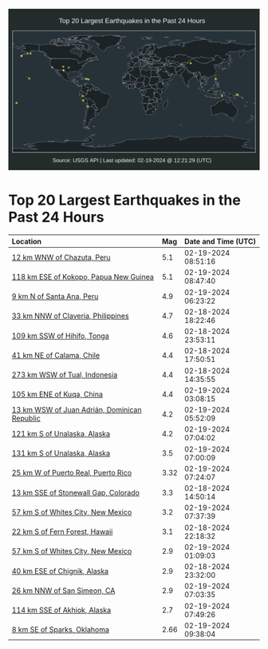 ![Map](./map.png)

# Top 20 Largest Earthquakes in the Past 24 Hours

| Location | Mag | Date and Time (UTC) |
|:---|:---|:---|
| [12 km WNW of Chazuta, Peru](https://earthquake.usgs.gov/earthquakes/eventpage/us7000m053) | 5.1 | 02-19-2024 08:51:16 |
| [118 km ESE of Kokopo, Papua New Guinea](https://earthquake.usgs.gov/earthquakes/eventpage/us7000m051) | 5.1 | 02-19-2024 08:47:40 |
| [9 km N of Santa Ana, Peru](https://earthquake.usgs.gov/earthquakes/eventpage/us7000m048) | 4.9 | 02-19-2024 06:23:22 |
| [33 km NNW of Claveria, Philippines](https://earthquake.usgs.gov/earthquakes/eventpage/us7000m01t) | 4.7 | 02-18-2024 18:22:46 |
| [109 km SSW of Hihifo, Tonga](https://earthquake.usgs.gov/earthquakes/eventpage/us7000m036) | 4.6 | 02-18-2024 23:53:11 |
| [41 km NE of Calama, Chile](https://earthquake.usgs.gov/earthquakes/eventpage/us7000m01n) | 4.4 | 02-18-2024 17:50:51 |
| [273 km WSW of Tual, Indonesia](https://earthquake.usgs.gov/earthquakes/eventpage/us7000m00u) | 4.4 | 02-18-2024 14:35:55 |
| [105 km ENE of Kuqa, China](https://earthquake.usgs.gov/earthquakes/eventpage/us7000m03m) | 4.4 | 02-19-2024 03:08:15 |
| [13 km WSW of Juan Adrián, Dominican Republic](https://earthquake.usgs.gov/earthquakes/eventpage/us7000m043) | 4.2 | 02-19-2024 05:52:09 |
| [121 km S of Unalaska, Alaska](https://earthquake.usgs.gov/earthquakes/eventpage/ak0242at29hc) | 4.2 | 02-19-2024 07:04:02 |
| [131 km S of Unalaska, Alaska](https://earthquake.usgs.gov/earthquakes/eventpage/ak0242at1faf) | 3.5 | 02-19-2024 07:00:09 |
| [25 km W of Puerto Real, Puerto Rico](https://earthquake.usgs.gov/earthquakes/eventpage/pr71440493) | 3.32 | 02-19-2024 07:24:07 |
| [13 km SSE of Stonewall Gap, Colorado](https://earthquake.usgs.gov/earthquakes/eventpage/us7000m00v) | 3.3 | 02-18-2024 14:50:14 |
| [57 km S of Whites City, New Mexico](https://earthquake.usgs.gov/earthquakes/eventpage/tx2024dmcq) | 3.2 | 02-19-2024 07:37:39 |
| [22 km S of Fern Forest, Hawaii](https://earthquake.usgs.gov/earthquakes/eventpage/hv74115821) | 3.1 | 02-18-2024 22:18:32 |
| [57 km S of Whites City, New Mexico](https://earthquake.usgs.gov/earthquakes/eventpage/tx2024dlpy) | 2.9 | 02-19-2024 01:09:03 |
| [40 km ESE of Chignik, Alaska](https://earthquake.usgs.gov/earthquakes/eventpage/ak02429f7qxo) | 2.9 | 02-18-2024 23:32:00 |
| [26 km NNW of San Simeon, CA](https://earthquake.usgs.gov/earthquakes/eventpage/nc74004686) | 2.9 | 02-19-2024 07:03:35 |
| [114 km SSE of Akhiok, Alaska](https://earthquake.usgs.gov/earthquakes/eventpage/ak0242atbylq) | 2.7 | 02-19-2024 07:49:26 |
| [8 km SE of Sparks, Oklahoma](https://earthquake.usgs.gov/earthquakes/eventpage/ok2024dmgs) | 2.66 | 02-19-2024 09:38:04 |
